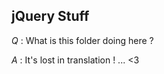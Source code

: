 jQuery Stuff
------------

  *Q* : What is this folder doing here ?

  *A* : It's lost in translation ! ... <3